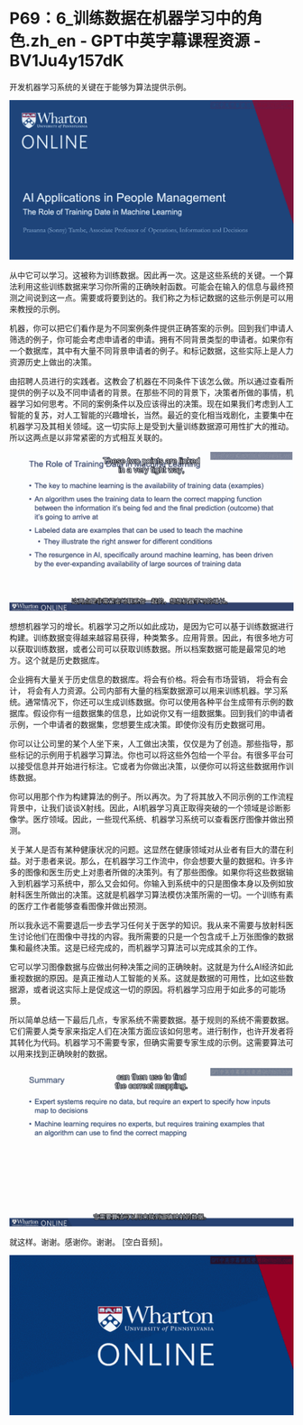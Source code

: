 # P69：6_训练数据在机器学习中的角色.zh_en - GPT中英字幕课程资源 - BV1Ju4y157dK

开发机器学习系统的关键在于能够为算法提供示例。

![](img/4e25c34022f1a1e9cb5d2921f1fb4525_1.png)

从中它可以学习。这被称为训练数据。因此再一次。这是这些系统的关键。一个算法利用这些训练数据来学习你所需的正确映射函数。可能会在输入的信息与最终预测之间说到这一点。需要或将要到达的。我们称之为标记数据的这些示例是可以用来教授的示例。

机器，你可以把它们看作是为不同案例条件提供正确答案的示例。回到我们申请人筛选的例子，你可能会考虑申请者的申请。拥有不同背景类型的申请者。如果你有一个数据库，其中有大量不同背景申请者的例子。和标记数据，这些实际上是人力资源历史上做出的决策。

由招聘人员进行的实践者。这教会了机器在不同条件下该怎么做。所以通过查看所提供的例子以及不同申请者的背景。在那些不同的背景下，决策者所做的事情，机器学习如何思考。不同的案例条件以及应该得出的决策。现在如果我们考虑到人工智能的复苏，对人工智能的兴趣增长，当然。最近的变化相当戏剧化，主要集中在机器学习及其相关领域。这一切实际上是受到大量训练数据源可用性扩大的推动。所以这两点是以非常紧密的方式相互关联的。



![](img/4e25c34022f1a1e9cb5d2921f1fb4525_3.png)

想想机器学习的增长。机器学习之所以如此成功，是因为它可以基于训练数据进行构建。训练数据变得越来越容易获得，种类繁多。应用背景。因此，有很多地方可以获取训练数据，或者公司可以获取训练数据。所以档案数据可能是最常见的地方。这个就是历史数据库。

企业拥有大量关于历史信息的数据库。将会有价格。将会有市场营销， 将会有会计， 将会有人力资源。公司内部有大量的档案数据源可以用来训练机器。学习系统。通常情况下，你还可以生成训练数据。你可以使用各种平台生成带有示例的数据库。假设你有一组数据集的信息，比如说你又有一组数据集。回到我们的申请者示例，一个申请者的数据集，您想要生成决策。即使你没有历史数据可用。

你可以让公司里的某个人坐下来，人工做出决策，仅仅是为了创造。那些指导，那些标记的示例用于机器学习算法。你也可以将这些外包给一个平台。有很多平台可以接受信息并开始进行标注。它或者为你做出决策，以便你可以将这些数据用作训练数据。

你可以用那个作为构建算法的例子。所以再次。为了将其放入不同示例的工作流程背景中，让我们谈谈X射线。因此，AI机器学习真正取得突破的一个领域是诊断影像学。医疗领域。因此，一些现代系统、机器学习系统可以查看医疗图像并做出预测。

关于某人是否有某种健康状况的问题。这显然在健康领域对从业者有巨大的潜在利益。对于患者来说。那么，在机器学习工作流中，你会想要大量的数据和。许多许多的图像和医生历史上对患者所做的决策列。有了那些图像。如果你将这些数据输入到机器学习系统中，那么又会如何。你输入到系统中的只是图像本身以及例如放射科医生所做出的决策。这就是机器学习算法模仿决策所需的一切。一个训练有素的医疗工作者能够查看图像并做出预测。

所以我永远不需要退后一步去学习任何关于医学的知识。我从来不需要与放射科医生讨论他们在图像中寻找的内容。我所需要的只是一个包含成千上万张图像的数据集和最终决策。这是已经完成的，而机器学习算法可以完成其余的工作。

它可以学习图像数据与应做出何种决策之间的正确映射。这就是为什么AI经济如此重视数据的原因。是真正推动人工智能的关系。这就是数据的可用性，比如这些数据源，或者说这实际上是促成这一切的原因。将机器学习应用于如此多的可能场景。

所以简单总结一下最后几点，专家系统不需要数据。基于规则的系统不需要数据。它们需要人类专家来指定人们在决策方面应该如何思考。进行制作，也许开发者将其转化为代码。机器学习不需要专家，但确实需要专家生成的示例。这需要算法可以用来找到正确映射的数据。



![](img/4e25c34022f1a1e9cb5d2921f1fb4525_5.png)

就这样。谢谢。感谢你。谢谢。 [空白音频]。

![](img/4e25c34022f1a1e9cb5d2921f1fb4525_7.png)
